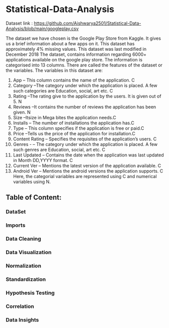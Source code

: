 # Statistical-Data-Analysis
 Dataset link : https://github.com/Aishwarya2501/Statistical-Data-Analysis/blob/main/googleplay.csv
 
The dataset we have chosen is the Google Play Store from Kaggle. It gives us a brief information about a few apps on it. This dataset has approximately 4% missing values. This dataset was last modified in December 2018
The dataset, contains information regarding 6000+ applications available on the google play store. The information is categorised into 13 columns. There are called the features of the dataset or the variables. The variables in this dataset are:
1.	App – This column contains the name of the application. C
2.	Category –The category under which the application is placed. A few such categories are Education, social, art etc. C
3.	Rating –The rating give to the application by the users. It is given out of 5. N
4.	Reviews –It contains the number of reviews the application has been given. N
5.	Size –Itsize in Mega bites the application needs.C
6.	Installs – The number of installations the application has.C
7.	Type – This column specifies if the application is free or paid.C
8.	Price –Tells us the price of the application for installation.C
9.	Content Rating – Specifies the requisites of the application’s users. C
 
10.	Genres - – The category under which the application is placed. A few such genres are Education, social, art etc. C
11.	Last Updated – Contains the date when the application was last updated in Month DD,YYYY format. C
12.	Current Ver – Mentions the latest version of the application available. C
13.	Android Ver – Mentions the android versions the application supports. C
Here, the categorial variables are represented using C and numerical variables using N.


## Table of Content:
### DataSet
### Imports
### Data Cleaning
### Data Visualization
### Normalization
### Standardization
### Hypothesis Testing
### Correlation
### Data Insights
